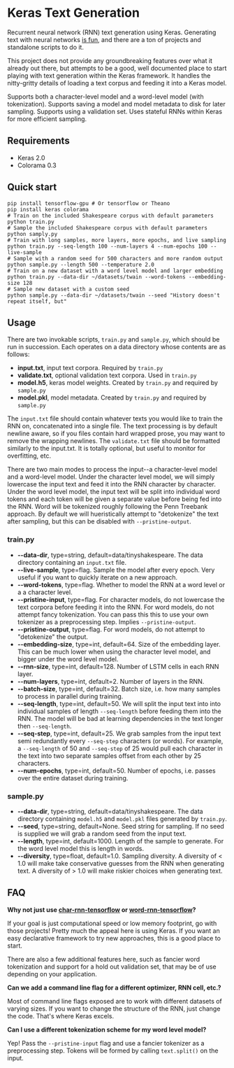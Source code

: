 Keras Text Generation
=====================

Recurrent neural network (RNN) text generation using Keras. Generating text with
neural networks [is fun](http://karpathy.github.io/2015/05/21/rnn-effectiveness/),
and there are a ton of projects and standalone scripts to do it.

This project does not provide any groundbreaking features over what it already
out there, but attempts to be a good, well documented place to start playing
with text generation within the Keras framework. It handles the nitty-gritty
details of loading a text corpus and feeding it into a Keras model.

Supports both a character-level model and a word-level model (with
tokenization). Supports saving a model and model metadata to disk for later
sampling. Supports using a validation set. Uses stateful RNNs within Keras for
more efficient sampling.

Requirements
------------

- Keras 2.0
- Colorama 0.3

Quick start
-----------

```shell
pip install tensorflow-gpu # Or tensorflow or Theano
pip install keras colorama
# Train on the included Shakespeare corpus with default parameters
python train.py
# Sample the included Shakespeare corpus with default parameters
python samply.py
# Train with long samples, more layers, more epochs, and live sampling
python train.py --seq-length 100 --num-layers 4 --num-epochs 100 --live-sample
# Sample with a random seed for 500 characters and more random output
python sample.py --length 500 --temperature 2.0
# Train on a new dataset with a word level model and larger embedding
python train.py --data-dir ~/datasets/twain --word-tokens --embedding-size 128
# Sample new dataset with a custom seed
python sample.py --data-dir ~/datasets/twain --seed "History doesn't repeat itself, but"
```

Usage
-----

There are two invokable scripts, `train.py` and `sample.py`, which should be run
in succession. Each operates on a data directory whose contents are as follows:

- **input.txt**, input text corpora. Required by `train.py`
- **validate.txt**, optional validation text corpora. Used in `train.py`
- **model.h5**, keras model weights. Created by `train.py` and required by `sample.py`
- **model.pkl**, model metadata. Created by `train.py` and required by `sample.py`

The `input.txt` file should contain whatever texts you would like to train the
RNN on, concatenated into a single file. The text processing is by default
newline aware, so if you files contain hard wrapped prose, you may want to
remove the wrapping newlines. The `validate.txt` file should be formatted
similarly to the input.txt. It is totally optional, but useful to monitor
for overfitting, etc.

There are two main modes to process the input--a character-level model and
a word-level model. Under the character level model, we will simply lowercase
the input text and feed it into the RNN character by character. Under the word
level model, the input text will be split into individual word tokens and each
token will be given a separate value before being fed into the RNN. Word will be
tokenized roughly following the Penn Treebank approach. By default we will
hueristically attempt to "detokenize" the text after sampling, but this can be
disabled with `--pristine-output`.

### train.py

- **--data-dir**, type=string, default=data/tinyshakespeare. The data directory
  containing an `input.txt` file.
- **--live-sample**, type=flag. Sample the model after every epoch. Very
  useful if you want to quickly iterate on a new approach.
- **--word-tokens**, type=flag. Whether to model the RNN at a word level or a
  a character level.
- **--pristine-input**, type=flag. For character models, do not lowercase the
  text corpora before feeding it into the RNN. For word models, do not attempt
  fancy tokenization. You can pass this this to use your own tokenizer as a
  preprocessing step. Implies `--pristine-output`.
- **--pristine-output**, type=flag. For word models, do not attempt to
  "detokenize" the output.
- **--embedding-size**, type=int, default=64. Size of the embedding layer.
  This can be much lower when using the character level model, and bigger under
  the word level model.
- **--rnn-size**, type=int, default=128. Number of LSTM cells in each RNN
  layer.
- **--num-layers**, type=int, default=2. Number of layers in the RNN.
- **--batch-size**, type=int, default=32. Batch size, i.e. how many samples
  to process in parallel during training.
- **--seq-length**, type=int, default=50. We will split the input text into
  into individual samples of length `--seq-length` before feeding them into the
  RNN. The model will be bad at learning dependencies in the text longer then
  `--seq-length`.
- **--seq-step**, type=int, default=25. We grab samples from the input text
  semi redundantly every `--seq-step` characters (or words). For example, a
  `--seq-length` of 50 and `--seq-step` of 25 would pull each character in the
  text into two separate samples offset from each other by 25 characters.
- **--num-epochs**, type=int, default=50. Number of epochs, i.e. passes over
  the entire dataset during training.

### sample.py

- **--data-dir**, type=string, default=data/tinyshakespeare. The data directory
  containing `model.h5` and `model.pkl` files generated by `train.py`.
- **--seed**, type=string, default=None. Seed string for sampling. If no seed
  is supplied we will grab a random seed from the input text.
- **--length**, type=int, default=1000. Length of the sample to generate. For
  the word level model this is length in words.
- **--diversity**, type=float, default=1.0. Sampling diversity. A diversity
  of < 1.0 will make take conservative guesses from the RNN when generating
  text. A diversity of > 1.0 will make riskier choices when generating text.

FAQ
---

**Why not just use [char-rnn-tensorflow](https://github.com/sherjilozair/char-rnn-tensorflow) or [word-rnn-tensorflow](https://github.com/hunkim/word-rnn-tensorflow)?**

If your goal is just computational speed or low memory footprint, go with those
projects! Pretty much the appeal here is using Keras. If you want an easy
declarative framework to try new approaches, this is a good place to start.

There are also a few additional features here, such as fancier word tokenization
and support for a hold out validation set, that may be of use depending on your
application.

**Can we add a command line flag for a different optimizer, RNN cell, etc.?**

Most of command line flags exposed are to work with different datasets of
varying sizes. If you want to change the structure of the RNN, just change the
code. That's where Keras excels.

**Can I use a different tokenization scheme for my word level model?**

Yep! Pass the `--pristine-input` flag and use a fancier tokenizer as a
preprocessing step. Tokens will be formed by calling `text.split()` on the
input.
